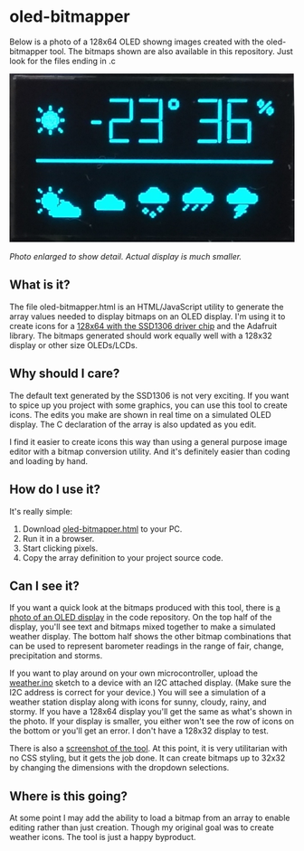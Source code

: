 # oled-bitmapper

Below is a photo of a 128x64 OLED showng images created with the oled-bitmapper tool. The bitmaps shown are also available in this repository. Just look for the files ending in .c

![a photo of an OLED display](https://github.com/DavesCodeMusings/oled-bitmapper/blob/main/oled-photo.png)

_Photo enlarged to show detail. Actual display is much smaller._

## What is it?

The file oled-bitmapper.html is an HTML/JavaScript utility to generate the array values needed to display bitmaps on an OLED display. I'm using it to create icons for a [128x64 with the SSD1306 driver chip](https://www.adafruit.com/product/326) and the Adafruit library. The bitmaps generated should work equally well with a 128x32 display or other size OLEDs/LCDs.

## Why should I care?

The default text generated by the SSD1306 is not very exciting. If you want to spice up you project with some graphics, you can use this tool to create icons. The edits you make are shown in real time on a simulated OLED display. The C declaration of the array is also updated as you edit.

I find it easier to create icons this way than using a general purpose image editor with a bitmap conversion utility. And it's definitely easier than coding and loading by hand.

## How do I use it?

It's really simple:

1. Download [oled-bitmapper.html](https://github.com/DavesCodeMusings/oled-bitmapper/blob/main/oled_bitmapper.html) to your PC.
2. Run it in a browser.
3. Start clicking pixels.
4. Copy the array definition to your project source code.

## Can I see it?

If you want a quick look at the bitmaps produced with this tool, there is [a photo of an OLED display](https://github.com/DavesCodeMusings/oled-bitmapper/blob/main/oled-photo.png) in the code repository. On the top half of the display, you'll see text and bitmaps mixed together to make a simulated weather display. The bottom half shows the other bitmap combinations that can be used to represent barometer readings in the range of fair, change, precipitation and storms. 

If you want to play around on your own microcontroller, upload the [weather.ino](https://github.com/DavesCodeMusings/oled-bitmapper/blob/main/weather.ino) sketch to a device with an I2C attached display. (Make sure the I2C address is correct for your device.) You will see a simulation of a weather station display along with icons for sunny, cloudy, rainy, and stormy. If you have a 128x64 display you'll get the same as what's shown in the photo. If your display is smaller, you either won't see the row of icons on the bottom or you'll get an error. I don't have a 128x32 display to test.

There is also a [screenshot of the tool](https://github.com/DavesCodeMusings/oled-bitmapper/blob/main/oled-bitmapper-screenshot.png). At this point, it is very utilitarian with no CSS styling, but it gets the job done. It can create bitmaps up to 32x32 by changing the dimensions with the dropdown selections.

## Where is this going?

At some point I may add the ability to load a bitmap from an array to enable editing rather than just creation. Though my original goal was to create weather icons. The tool is just a happy byproduct.

